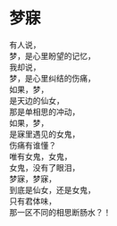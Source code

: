 # 梦寐

有人说，  
梦，是心里盼望的记忆，  
我却说，  
梦，是心里纠结的伤痛，  
如果，梦，  
是天边的仙女，  
那是单相思的冲动，  
如果，梦，  
是寐里遇见的女鬼，  
伤痛有谁懂？  
唯有女鬼，女鬼，  
女鬼，没有了眼泪，  
梦寐，梦寐，  
到底是仙女，还是女鬼，  
只有君体味，  
那一区不同的相思断肠水？！  


